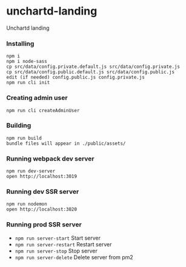 unchartd-landing
=====================

Unchartd landing

### Installing
```
npm i
npm i node-sass
cp src/data/config.private.default.js src/data/config.private.js
cp src/data/config.public.default.js src/data/config.public.js
edit (if needed) config.public.js config.private.js
npm run cli init
```

### Creating admin user
```
npm run cli createAdminUser
```

### Building
```
npm run build
bundle files will appear in ./public/assets/
```

### Running webpack dev server
```
npm run dev-server
open http://localhost:3019
```

### Running dev SSR server
```
npm run nodemon
open http://localhost:3020
```

### Running prod SSR server
* `npm run server-start`  Start server
* `npm run server-restart` Restart server
* `npm run server-stop` Stop server
* `npm run server-delete` Delete server from pm2
